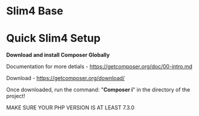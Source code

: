 # Slim4 Base
<h1>Quick Slim4 Setup</h1>

<b>Download and install Composer Globally</b>

Documentation for more detials - https://getcomposer.org/doc/00-intro.md

Download - https://getcomposer.org/download/

Once downloaded, run the command: "<b>Composer i</b>" in the directory of the project!

MAKE SURE YOUR PHP VERSION IS AT LEAST 7.3.0 
